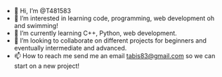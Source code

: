 - 👋 Hi, I’m @T481583
- 👀 I’m interested in learning code, programming, web development oh and swimming!
- 🌱 I’m currently learning C++, Python, web development.
- 💞️ I’m looking to collaborate on different projects for beginners and eventually intermediate and advanced.
- 📫 How to reach me send me an email tabis83@gmail.com so we can start on a new project!

<!---
T481583/T481583 is a ✨ special ✨ repository because its `README.md` (this file) appears on your GitHub profile.
You can click the Preview link to take a look at your changes.
--->
